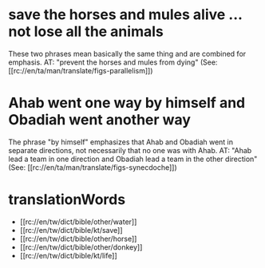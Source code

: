 # save the horses and mules alive ... not lose all the animals

These two phrases mean basically the same thing and are combined for emphasis. AT: "prevent the horses and mules from dying" (See: [[rc://en/ta/man/translate/figs-parallelism]])

# Ahab went one way by himself and Obadiah went another way

The phrase "by himself" emphasizes that Ahab and Obadiah went in separate directions, not necessarily that no one was with Ahab. AT: "Ahab lead a team in one direction and Obadiah lead a team in the other direction" (See: [[rc://en/ta/man/translate/figs-synecdoche]])

# translationWords

* [[rc://en/tw/dict/bible/other/water]]
* [[rc://en/tw/dict/bible/kt/save]]
* [[rc://en/tw/dict/bible/other/horse]]
* [[rc://en/tw/dict/bible/other/donkey]]
* [[rc://en/tw/dict/bible/kt/life]]